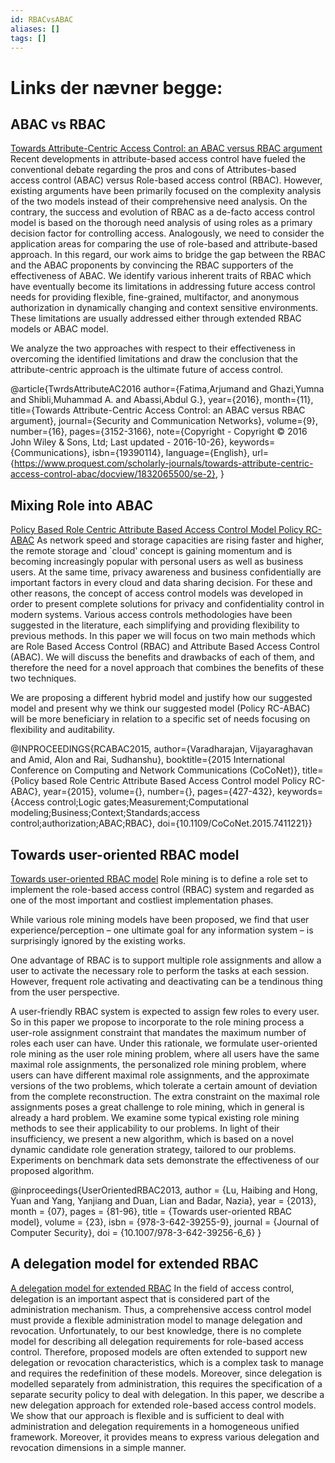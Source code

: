 ```yaml
---
id: RBACvsABAC
aliases: []
tags: []
---
```



# Links der nævner begge:
## ABAC vs RBAC
[Towards Attribute-Centric Access Control: an ABAC versus RBAC argument](https://www.proquest.com/docview/1832065500?accountid=8144&sourcetype=Scholarly%20Journals)
Recent developments in attribute-based access control have fueled the conventional debate regarding the pros and cons of Attributes-based access control (ABAC) versus Role-based access control (RBAC).
However, existing arguments have been primarily focused on the complexity analysis of the two models instead of their comprehensive need analysis.
On the contrary, the success and evolution of RBAC as a de-facto access control model is based on the thorough need analysis of using roles as a primary decision factor for controlling access.
Analogously, we need to consider the application areas for comparing the use of role-based and attribute-based approach.
In this regard, our work aims to bridge the gap between the RBAC and the ABAC proponents by convincing the RBAC supporters of the effectiveness of ABAC.
We identify various inherent traits of RBAC which have eventually become its limitations in addressing future access control needs for providing flexible, fine-grained, multifactor, and anonymous authorization in dynamically changing and context sensitive environments.
These limitations are usually addressed either through extended RBAC models or ABAC model.

We analyze the two approaches with respect to their effectiveness in overcoming the identified limitations and draw the conclusion that the attribute-centric approach is the ultimate future of access control.

@article{TwrdsAttributeAC2016
author={Fatima,Arjumand and Ghazi,Yumna and Shibli,Muhammad A. and Abassi,Abdul G.},
year={2016},
month={11},
title={Towards Attribute-Centric Access Control: an ABAC versus RBAC argument},
journal={Security and Communication Networks},
volume={9},
number={16},
pages={3152-3166},
note={Copyright - Copyright © 2016 John Wiley & Sons, Ltd; Last updated - 2016-10-26},
keywords={Communications},
isbn={19390114},
language={English},
url={https://www.proquest.com/scholarly-journals/towards-attribute-centric-access-control-abac/docview/1832065500/se-2},
}

## Mixing Role into ABAC
[Policy Based Role Centric Attribute Based Access Control Model Policy RC-ABAC](https://ieeexplore-ieee-org.zorac.aub.aau.dk/document/7411221)
As network speed and storage capacities are rising faster and higher, the remote storage and `cloud' concept is gaining momentum and is becoming increasingly popular with personal users as well as business users.
At the same time, privacy awareness and business confidentially are important factors in every cloud and data sharing decision.
For these and other reasons, the concept of access control models was developed in order to present complete solutions for privacy and confidentiality control in modern systems.
Various access controls methodologies have been suggested in the literature, each simplifying and providing flexibility to previous methods.
In this paper we will focus on two main methods which are Role Based Access Control (RBAC) and Attribute Based Access Control (ABAC).
We will discuss the benefits and drawbacks of each of them, and therefore the need for a novel approach that combines the benefits of these two techniques.

We are proposing a different hybrid model and justify how our suggested model and present why we think our suggested model (Policy RC-ABAC) will be more beneficiary in relation to a specific set of needs focusing on flexibility and auditability.

@INPROCEEDINGS{RCABAC2015,
  author={Varadharajan, Vijayaraghavan and Amid, Alon and Rai, Sudhanshu},
  booktitle={2015 International Conference on Computing and Network Communications (CoCoNet)}, 
  title={Policy based Role Centric Attribute Based Access Control model Policy RC-ABAC}, 
  year={2015},
  volume={},
  number={},
  pages={427-432},
  keywords={Access control;Logic gates;Measurement;Computational modeling;Business;Context;Standards;access control;authorization;ABAC;RBAC},
  doi={10.1109/CoCoNet.2015.7411221}}

## Towards user-oriented RBAC model
[Towards user-oriented RBAC model](https://content-iospress-com.zorac.aub.aau.dk/articles/journal-of-computer-security/jcs519)
Role mining is to define a role set to implement the role-based access control (RBAC) system and regarded as one of the most important and costliest implementation phases. 

While various role mining models have been proposed, we find that user experience/perception – one ultimate goal for any information system – is surprisingly ignored by the existing works.

One advantage of RBAC is to support multiple role assignments and allow a user to activate the necessary role to perform the tasks at each session.
However, frequent role activating and deactivating can be a tendinous thing from the user perspective.

A user-friendly RBAC system is expected to assign few roles to every user. So in this paper we propose to incorporate to the role mining process a user-role assignment constraint that mandates the maximum number of roles each user can have. Under this rationale, we formulate user-oriented role mining as the user role mining problem, where all users have the same maximal role assignments, the personalized role mining problem, where users can have different maximal role assignments, and the approximate versions of the two problems, which tolerate a certain amount of deviation from the complete reconstruction. The extra constraint on the maximal role assignments poses a great challenge to role mining, which in general is already a hard problem. We examine some typical existing role mining methods to see their applicability to our problems. In light of their insufficiency, we present a new algorithm, which is based on a novel dynamic candidate role generation strategy, tailored to our problems. Experiments on benchmark data sets demonstrate the effectiveness of our proposed algorithm.

@inproceedings{UserOrientedRBAC2013,
author = {Lu, Haibing and Hong, Yuan and Yang, Yanjiang and Duan, Lian and Badar, Nazia},
year = {2013},
month = {07},
pages = {81-96},
title = {Towards user-oriented RBAC model},
volume = {23},
isbn = {978-3-642-39255-9},
journal = {Journal of Computer Security},
doi = {10.1007/978-3-642-39256-6_6}
}

## A delegation model for extended RBAC
[A delegation model for extended RBAC](https://link-springer-com.zorac.aub.aau.dk/article/10.1007/s10207-010-0104-3)
In the field of access control, delegation is an important aspect that is considered part of the administration mechanism. Thus, a comprehensive access control model must provide a flexible administration model to manage delegation and revocation. Unfortunately, to our best knowledge, there is no complete model for describing all delegation requirements for role-based access control. Therefore, proposed models are often extended to support new delegation or revocation characteristics, which is a complex task to manage and requires the redefinition of these models. Moreover, since delegation is modelled separately from administration, this requires the specification of a separate security policy to deal with delegation. In this paper, we describe a new delegation approach for extended role-based access control models. We show that our approach is flexible and is sufficient to deal with administration and delegation requirements in a homogeneous unified framework. Moreover, it provides means to express various delegation and revocation dimensions in a simple manner.

